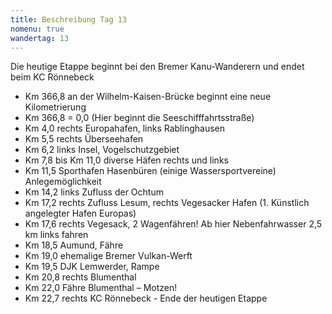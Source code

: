 ```yaml
---
title: Beschreibung Tag 13
nomenu: true
wandertag: 13
---
```



Die heutige Etappe beginnt bei den Bremer Kanu-Wanderern und endet beim KC Rönnebeck

-	Km 366,8 an der Wilhelm-Kaisen-Brücke beginnt eine neue Kilometrierung             
- Km 366,8 = 0,0 (Hier beginnt die Seeschifffahrtsstraße)
-	Km 4,0 rechts Europahafen, links Rablinghausen
-	Km 5,5 rechts Überseehafen
-	Km 6,2 links Insel, Vogelschutzgebiet
-	Km 7,8 bis Km 11,0 diverse Häfen rechts und links
-	Km 11,5 Sporthafen Hasenbüren (einige Wassersportvereine) Anlegemöglichkeit
-	Km 14,2 links Zufluss der Ochtum
-	Km 17,2 rechts Zufluss Lesum, rechts Vegesacker Hafen (1. Künstlich angelegter Hafen Europas)
-	Km 17,6 rechts Vegesack, 2 Wagenfähren! Ab hier Nebenfahrwasser 2,5 km links fahren
-	Km 18,5 Aumund, Fähre
-	Km 19,0 ehemalige Bremer Vulkan-Werft
-	Km 19,5 DJK Lemwerder, Rampe
-	Km 20,8 rechts Blumenthal
-	Km 22,0 Fähre Blumenthal – Motzen!
-	Km 22,7 rechts KC Rönnebeck  - Ende der heutigen Etappe

